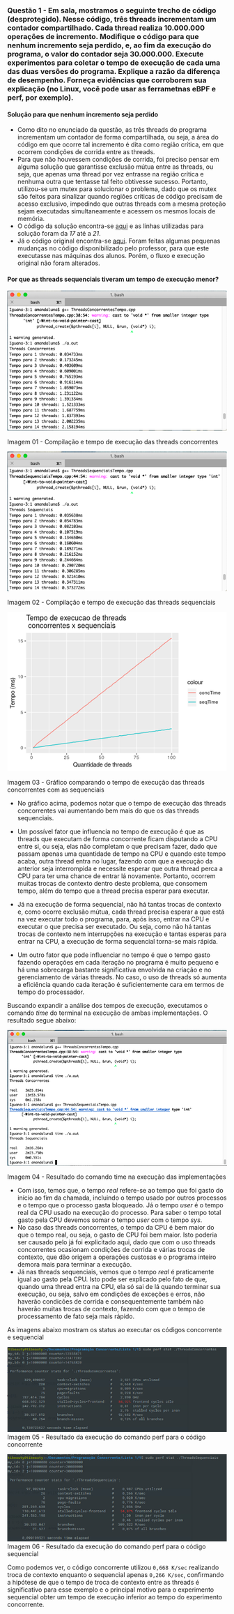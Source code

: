 

### Questão 1 - Em sala, mostramos o seguinte trecho de código (desprotegido). Nesse código, três threads incrementam um contador compartilhado. Cada thread realiza 10.000.000 operações de incremento. Modifique o código para que nenhum incremento seja perdido, e, ao fim da execução do programa, o valor do contador seja 30.000.000. Execute experimentos para coletar o tempo de execução de cada uma das duas versões do programa. Explique a razão da diferença de desempenho. Forneça evidências que corroborem sua explicação (no Linux, você pode usar as ferrametnas eBPF e perf, por exemplo).



#### Solução para que nenhum incremento seja perdido

* Como dito no enunciado da questão, as três threads do programa incrementam um contador de forma compartilhada, ou seja, a área do código em que ocorre tal incremento é dita como região crítica, em que ocorrem condições de corrida entre as threads.
* Para que não houvessem condições de corrida, foi preciso pensar em alguma solução que garantisse exclusão mútua entre as threads, ou seja, que apenas uma thread por vez entrasse na região crítica e nenhuma outra que tentasse tal feito obtivesse sucesso. Portanto, utilizou-se um mutex para solucionar o problema, dado que os mutex são feitos para sinalizar quando regiões críticas de código precisam de acesso exclusivo, impedindo que outras threads com a mesma proteção sejam executadas simultaneamente e acessem os mesmos locais de memória.
* O código da solução encontra-se [aqui](https://github.com/dalesEwerton/PC-Lista1/blob/master/1/ThreadsSequenciais.c) e as linhas utilizadas para solução foram da _17_ até a _21_. 
* Já o código original encontra-se [aqui](https://github.com/dalesEwerton/PC-Lista1/blob/master/1/ThreadsConcorrentes.c).
Foram feitas algumas pequenas mudanças no código disponibilizado pelo professor, para que este executasse nas máquinas dos alunos. Porém, o fluxo e execução original não foram alterados.


#### Por que as threads sequenciais tiveram um tempo de execução menor?
![Tempo1](./Images/TempoThreadsConcorrentes.png)

Imagem 01 - Compilação e tempo de execução das threads concorrentes

![Tempo2](./Images/TempoThreadsSequenciais.png)

Imagem 02 - Compilação e tempo de execução das threads sequenciais

![Tempo3](./Images/TempoConcXSeq.png)

Imagem 03 - Gráfico comparando o tempo de execução das threads concorrentes com as sequenciais

* No gráfico acima, podemos notar que o tempo de execução das threads concorrentes vai aumentando bem mais do que os das threads sequenciais.

* Um possível fator que influencia no tempo de execução é que as threads que executam de forma concorrente ficam disputando a CPU entre si, ou seja, elas não completam o que precisam fazer, dado que passam apenas uma quantidade de tempo na CPU e quando este tempo acaba, outra thread entra no lugar, fazendo com que a execução da anterior seja interrompida e necessite esperar que outra thread perca a CPU para ter uma chance de entrar lá novamente. Portanto, ocorrem muitas trocas de contexto dentro deste problema, que consomem tempo, além do tempo que a thread precisa esperar para executar. 
* Já na execução de forma sequencial, não há tantas trocas de contexto e, como ocorre exclusão mútua, cada thread precisa esperar a que está na vez executar todo o programa, para, após isso, entrar na CPU e executar o que precisa ser executado. Ou seja, como não há tantas trocas de contexto nem interrupções na execução e tantas esperas para entrar na CPU, a execução de forma sequencial torna-se mais rápida.
* Um outro fator que pode influenciar no tempo é que o tempo gasto fazendo operações em cada iteração no programa é muito pequeno e há uma sobrecarga bastante significativa envolvida na criação e no gerenciamento de várias threads. No caso, o uso de threads só aumenta a eficiência quando cada iteração é suficientemente cara em termos de tempo do processador.

Buscando expandir a análise dos tempos de execução, executamos o comando _time_ do terminal na execução de ambas implementações. O resultado segue abaixo:

![Tempo4](./Images/SysExecTime.png)

Imagem 04 - Resultado do comando time na execução das implementações

* Com isso, temos que, o tempo _real_ refere-se ao tempo que foi gasto do início ao fim da chamada, incluindo o tempo usado por outros processos e o tempo que o processo gasta bloqueado. Já o tempo _user_ é o tempo real da CPU usado na execução do processo. Para saber o tempo total gasto pela CPU devemos somar o tempo _user_ com o tempo _sys_.
* No caso das threads concorrentes, o tempo da CPU é bem maior do que o tempo real, ou seja, o gasto de CPU foi bem maior. Isto poderia ser causado pelo já foi explicitado aqui, dado que com o uso threads concorrentes ocasionam condições de corrida e várias trocas de contexto, que dão origem a operações custosas e o programa inteiro demora mais para terminar a execução.
* Já nas threads sequenciais, vemos que o tempo _real_ é praticamente igual ao gasto pela CPU. Isto pode ser explicado pelo fato de que, quando uma thread entra na CPU, ela só sai de lá quando terminar sua execução, ou seja, salvo em condições de exceções e erros, não haverão condicões de corrida e consequentemente também não haverão muitas trocas de contexto, fazendo com que o tempo de processamento de fato seja mais rápido.

As imagens abaixo mostram os status ao executar os códigos concorrente e sequencial

![PerfConcorrente](./Images/perfcodigoconcorrente.jpeg)
Imagem 05 - Resultado da execução do comando perf para o código concorrente

![PerfSequencial](./Images/perfcodigosequencial.jpeg)
Imagem 06 - Resultado da execução do comando perf para o código sequencial

Como podemos ver, o código concorrente utilizou `0,668 K/sec` realizando troca de contexto enquanto o sequencial apenas `0,266 K/sec`, confirmando a hipótese de que o tempo de troca de contexto entre as threads é significativo para esse exemplo e o principal motivo para o experimento sequencial obter um tempo de execução inferior ao tempo do experimento concorrente.
